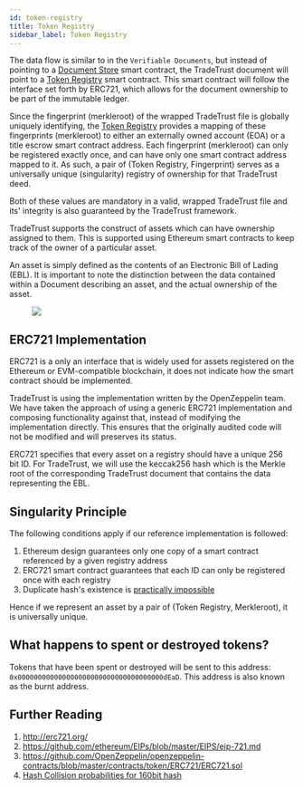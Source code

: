 ```yaml
---
id: token-registry
title: Token Registry
sidebar_label: Token Registry
---
```


The data flow is similar to in the `Verifiable Documents`, but instead of pointing to a [Document Store](https://github.com/Open-Attestation/document-store) smart contract, the TradeTrust document will point to a [Token Registry](https://github.com/Open-Attestation/token-registry) smart contract. This smart contract will follow the interface set forth by ERC721, which allows for the document ownership to be part of the immutable ledger.

Since the fingerprint (merkleroot) of the wrapped TradeTrust file is globally uniquely identifying, the [Token Registry](https://github.com/Open-Attestation/token-registry) provides a mapping of these fingerprints (merkleroot) to either an externally owned account (EOA) or a title escrow smart contract address. Each fingerprint (merkleroot) can only be registered exactly once, and can have only one smart contract address mapped to it. As such, a pair of (Token Registry, Fingerprint) serves as a universally unique (singularity) registry of ownership for that TradeTrust deed.

Both of these values are mandatory in a valid, wrapped TradeTrust file and its' integrity is also guaranteed by the TradeTrust framework.

TradeTrust supports the construct of assets which can have ownership assigned to them. This is supported using Ethereum smart contracts to keep track of the owner of a particular asset.

An asset is simply defined as the contents of an Electronic Bill of Lading (EBL). It is important to note the distinction between the data contained within a Document describing an asset, and the actual ownership of the asset.

<p align="center" width="100%">
  <figure>
      <img src='/docs/topics/introduction/transferable-records/token-registry/token-registry-singularity.svg' />
  </figure>
</p>

## ERC721 Implementation

ERC721 is a only an interface that is widely used for assets registered on the Ethereum or EVM-compatible blockchain, it does not indicate how the smart contract should be implemented.

TradeTrust is using the implementation written by the OpenZeppelin team. We have taken the approach of using a generic ERC721 implementation and composing functionality against that, instead of modifying the implementation directly. This ensures that the originally audited code will not be modified and will preserves its status.

ERC721 specifies that every asset on a registry should have a unique 256 bit ID. For TradeTrust, we will use the keccak256 hash which is the Merkle root of the corresponding TradeTrust document that contains the data representing the EBL.

## Singularity Principle

The following conditions apply if our reference implementation is followed:

1. Ethereum design guarantees only one copy of a smart contract referenced by a given registry address
1. ERC721 smart contract guarantees that each ID can only be registered once with each registry
1. Duplicate hash's existence is [practically impossible](https://preshing.com/20110504/hash-collision-probabilities/)

Hence if we represent an asset by a pair of (Token Registry, Merkleroot), it is universally unique.

## What happens to spent or destroyed tokens?

Tokens that have been spent or destroyed will be sent to this address: `0x000000000000000000000000000000000000dEaD`. This address is also known as the burnt address.

## Further Reading

1. http://erc721.org/
1. https://github.com/ethereum/EIPs/blob/master/EIPS/eip-721.md
1. https://github.com/OpenZeppelin/openzeppelin-contracts/blob/master/contracts/token/ERC721/ERC721.sol
1. [Hash Collision probabilities for 160bit hash](https://preshing.com/20110504/hash-collision-probabilities/)
